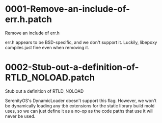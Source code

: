 # 0001-Remove-an-include-of-err.h.patch
Remove an include of err.h

err.h appears to be BSD-specific, and we don't support it. Luckily, libepoxy compiles just fine even when removing it.

# 0002-Stub-out-a-definition-of-RTLD_NOLOAD.patch
Stub out a definition of RTLD_NOLOAD

SerenityOS's DynamicLoader doesn't support this flag. However, we won't be dynamically loading any tbb extensions for the static library build mold uses, so we can just define it as a no-op as the code paths that use it will never be used.
